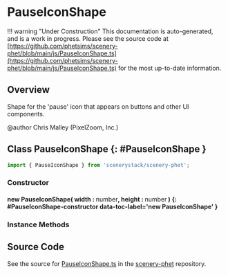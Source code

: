# PauseIconShape

!!! warning "Under Construction"
    This documentation is auto-generated, and is a work in progress. Please see the source code at
    [https://github.com/phetsims/scenery-phet/blob/main/js/PauseIconShape.ts](https://github.com/phetsims/scenery-phet/blob/main/js/PauseIconShape.ts) for the most up-to-date information.

## Overview

Shape for the 'pause' icon that appears on buttons and other UI components.

@author Chris Malley (PixelZoom, Inc.)

## Class PauseIconShape {: #PauseIconShape }


```js
import { PauseIconShape } from 'scenerystack/scenery-phet';
```
### Constructor

#### new PauseIconShape( width : <span style="font-weight: 400;"><span style="color: hsla(calc(var(--md-hue) + 180deg),80%,40%,1);">number</span></span>, height : <span style="font-weight: 400;"><span style="color: hsla(calc(var(--md-hue) + 180deg),80%,40%,1);">number</span></span> ) {: #PauseIconShape-constructor data-toc-label='new PauseIconShape' }

### Instance Methods





## Source Code

See the source for [PauseIconShape.ts](https://github.com/phetsims/scenery-phet/blob/main/js/PauseIconShape.ts) in the [scenery-phet](https://github.com/phetsims/scenery-phet) repository.
